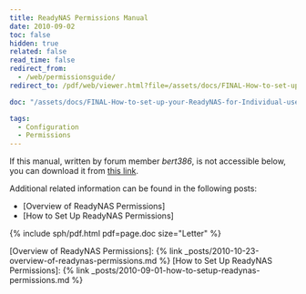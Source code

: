 ```yaml
---
title: ReadyNAS Permissions Manual
date: 2010-09-02
toc: false
hidden: true
related: false
read_time: false
redirect_from:
  - /web/permissionsguide/
redirect_to: /pdf/web/viewer.html?file=/assets/docs/FINAL-How-to-set-up-your-ReadyNAS-for-Individual-user-based-control-over-shares.pdf

doc: "/assets/docs/FINAL-How-to-set-up-your-ReadyNAS-for-Individual-user-based-control-over-shares.pdf"

tags:
  - Configuration
  - Permissions
---
```


If this manual, written by forum member *bert386*, is not accessible below, you can download it from [this link]({{page.doc}}). 

Additional related information can be found in the following posts:

- [Overview of ReadyNAS Permissions]
- [How to Set Up ReadyNAS Permissions]

{% include sph/pdf.html pdf=page.doc size="Letter" %}

[Overview of ReadyNAS Permissions]:   {% link _posts/2010-10-23-overview-of-readynas-permissions.md %}
[How to Set Up ReadyNAS Permissions]: {% link _posts/2010-09-01-how-to-setup-readynas-permissions.md %}
